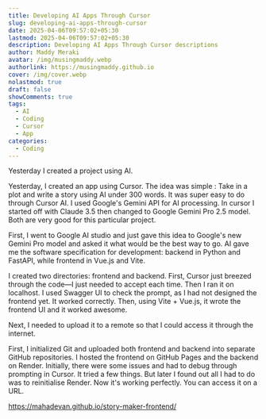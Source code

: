 ```yaml
---
title: Developing AI Apps Through Cursor
slug: developing-ai-apps-through-cursor
date: 2025-04-06T09:57:02+05:30
lastmod: 2025-04-06T09:57:02+05:30
description: Developing AI Apps Through Cursor descriptions
author: Maddy Meraki
avatar: /img/musingmaddy.webp
authorlink: https://musingmaddy.github.io
cover: /img/cover.webp
nolastmod: true
draft: false
showComments: true
tags:
  - AI
  - Coding
  - Cursor
  - App
categories:
  - Coding
---
```

Yesterday I created a project using AI.
  
Yesterday, I created an app using Cursor. The idea was simple : Take in a plot and write a story using AI under 300 words. It was super easy to do through Cursor AI. I used Google's Gemini API for AI processing. In cursor I started off with Claude 3.5 then changed to Google Gemini Pro 2.5 model. Both are very good for this particular project.

First, I went to Google AI studio and just gave this idea to Google's new Gemini Pro model and asked it what would be the best way to go. AI gave me the software specification for development: backend in Python and FastAPI, while frontend in Vue.js and Vite.  
  
I created two directories: frontend and backend. First, Cursor just breezed through the code—I just needed to accept each time. Then I ran it on localhost. I used Swagger UI to check the prompt, as I had not designed the frontend yet. It worked correctly. Then, using Vite + Vue.js, it wrote the frontend UI and it worked awesome.  
  
Next, I needed to upload it to a remote so that I could access it through the internet.  
  
First, I initialized Git and uploaded both frontend and backend into separate GitHub repositories. I hosted the frontend on GitHub Pages and the backend on Render. Initially, there were some issues and had to debug through prompting in Cursor. It tried a few things. But later I found out  all I had to do was to reinitialise Render. Now it's working perfectly. You can access it on a URL.

https://mahadevan.github.io/story-maker-frontend/